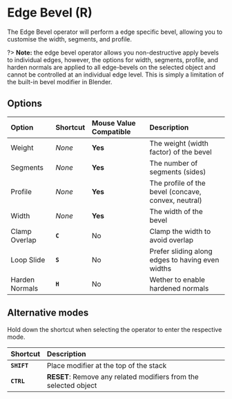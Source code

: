 # Edge Bevel (<span title="Recallable">R</span>)

The Edge Bevel operator will perform a edge specific bevel, allowing you to customise the width, segments, and profile.

?> **Note:** the edge bevel operator allows you non-destructive apply bevels to individual edges, however, the options for width, segments, profile, and harden normals are applied to all edge-bevels on the selected object and cannot be controlled at an individual edge level. This is simply a limitation of the built-in bevel modifier in Blender.

[](../_media/edge-bevel.mp4 ':include')

## Options

| Option | Shortcut | Mouse Value Compatible | Description |
| :--- | :--- | :--- | :--- |
| Weight | _None_ | **Yes** | The weight (width factor) of the bevel |
| Segments | _None_ | **Yes** | The number of segments (sides) |
| Profile | _None_ | **Yes** | The profile of the bevel (concave, convex, neutral) |
| Width | _None_ | **Yes** | The width of the bevel |
| Clamp Overlap | **`C`** | No | Clamp the width to avoid overlap |
| Loop Slide | **`S`** | No | Prefer sliding along edges to having even widths |
| Harden Normals | **`H`** | No | Wether to enable hardened normals |

## Alternative modes

Hold down the shortcut when selecting the operator to enter the respective mode.

| Shortcut | Description |
| :--- | :--- |
| **`SHIFT`** | Place modifier at the top of the stack |
| **`CTRL`** | **RESET**: Remove any related modifiers from the selected object |
